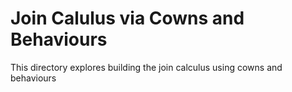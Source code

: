 # Join Calulus via Cowns and Behaviours

This directory explores building the join calculus using cowns and behaviours
